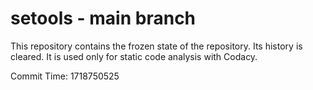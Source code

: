 # setools - main branch

This repository contains the frozen state of the repository.
Its history is cleared. It is used only for static code
analysis with Codacy.

Commit Time: 1718750525